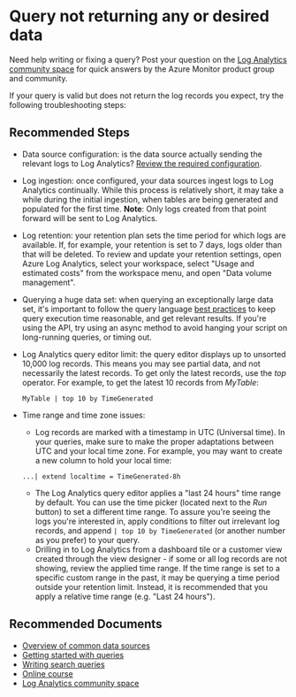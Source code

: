 
<properties
pageTitle="Query not returning any or desired data"
description="Query not returning any or desired data"
service="microsoft.operationalinsights"
resource="workspaces"
symptomID=""
infoBubbleText=""
authors="noakup"
ms.author="noakuper"
displayorder=""
selfHelpType="generic"
supportTopicIds="32612517"
resourceTags=""
productPesIds="15725"
cloudEnvironments="Public, Fairfax, usnat, ussec"
	articleId="aa9bbb0f-9466-4d77-af8f-314497c4f007"
	ownershipId="AzureMonitoring_LogAnalytics"
/>

# Query not returning any or desired data

Need help writing or fixing a query? Post your question on the [Log Analytics community space](https://techcommunity.microsoft.com/t5/azure-log-analytics/bd-p/AzureLogAnalytics) for quick answers by the Azure Monitor product group and community.

If your query is valid but does not return the log records you expect, try the following troubleshooting steps:

## **Recommended Steps** 

* Data source configuration: is the data source actually sending the relevant logs to Log Analytics? [Review the required configuration](https://docs.microsoft.com/azure/log-analytics/log-analytics-data-sources).
* Log ingestion: once configured, your data sources ingest logs to Log Analytics continually. While this process is relatively short, it may take a while during the initial ingestion, when tables are being generated and populated for the first time. **Note**: Only logs created from that point forward will be sent to Log Analytics.
* Log retention: your retention plan sets the time period for which logs are available. If, for example, your retention is set to 7 days, logs older than that will be deleted. To review and update your retention settings, open Azure Log Analytics, select your workspace, select "Usage and estimated costs" from the workspace menu, and open "Data volume management".
* Querying a huge data set: when querying an exceptionally large data set, it's important to follow the query language [best practices](https://docs.microsoft.com/azure/kusto/query/best-practices) to keep query execution time reasonable, and get relevant results.
  If you're using the API, try using an async method to avoid hanging your script on long-running queries, or timing out.
* Log Analytics query editor limit: the query editor displays up to unsorted 10,000 log records. This means you may see partial data, and not necessarily the latest records. To get only the latest records, use the *top* operator. For example, to get the latest 10 records from *MyTable*:

   ```MyTable | top 10 by TimeGenerated```

* Time range and time zone issues:
	* Log records are marked with a timestamp in UTC (Universal time). In your queries, make sure to make the proper adaptations between UTC and your local time zone. For example, you may want to create a new column to hold your local time:
	
	```...| extend localtime = TimeGenerated-8h```
	
	* The Log Analytics query editor applies a "last 24 hours" time range by default. You can use the time picker (located next to the *Run* button) to set a different time range. To assure you're seeing the logs you're interested in, apply conditions to filter out irrelevant log records, and append ```| top 10 by TimeGenerated``` (or another number as you prefer) to your query.
	* Drilling in to Log Analytics from a dashboard tile or a customer view created through the view designer - if some or all log records are not showing, review the applied time range. If the time range is set to a specific custom range in the past, it may be querying a time period outside your retention limit. Instead, it is recommended that you apply a relative time range (e.g. "Last 24 hours").

## **Recommended Documents**

* [Overview of common data sources](https://docs.microsoft.com/azure/log-analytics/log-analytics-data-sources)
* [Getting started with queries](https://docs.microsoft.com/azure/log-analytics/query-language/get-started-queries)
* [Writing search queries](https://docs.microsoft.com/azure/log-analytics/query-language/search-queries)
* [Online course](https://www.pluralsight.com/courses/kusto-query-language-kql-from-scratch)
* [Log Analytics community space](https://aka.ms/AzureLogAnalyticsCommunity)
